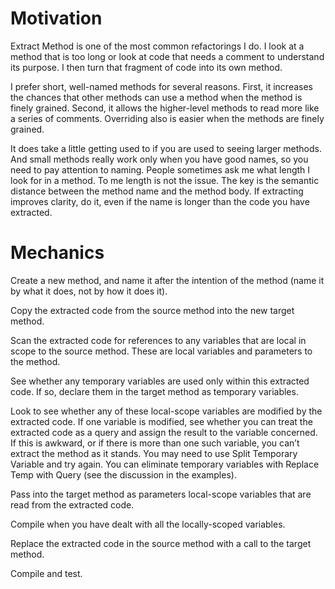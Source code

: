 Motivation
=============
Extract Method is one of the most common refactorings I do. I look at a method that is too long or look at code that
needs a comment to understand its purpose. I then turn that fragment of code into its own method.

I prefer short, well-named methods for several reasons. First, it increases the chances that other methods can use a
method when the method is finely grained. Second, it allows the higher-level methods to read more like a series of
comments. Overriding also is easier when the methods are finely grained.

It does take a little getting used to if you are used to seeing larger methods. And small methods really work only when
you have good names, so you need to pay attention to naming. People sometimes ask me what length I look for in a method.
To me length is not the issue. The key is the semantic distance between the method name and the method body. If
extracting improves clarity, do it, even if the name is longer than the code you have extracted.

Mechanics
=============
Create a new method, and name it after the intention of the method (name it by what it does, not by how it does it).

Copy the extracted code from the source method into the new target method.

Scan the extracted code for references to any variables that are local in scope to the source method. These are local
variables and parameters to the method.

See whether any temporary variables are used only within this extracted code. If so, declare them in the target method
as temporary variables.

Look to see whether any of these local-scope variables are modified by the extracted code. If one variable is modified,
see whether you can treat the extracted code as a query and assign the result to the variable concerned. If this is
awkward, or if there is more than one such variable, you can’t extract the method as it stands. You may need to use
Split Temporary Variable and try again. You can eliminate temporary variables with Replace Temp with Query (see the
discussion in the examples).

Pass into the target method as parameters local-scope variables that are read from the extracted code.

Compile when you have dealt with all the locally-scoped variables.

Replace the extracted code in the source method with a call to the target method.

Compile and test.